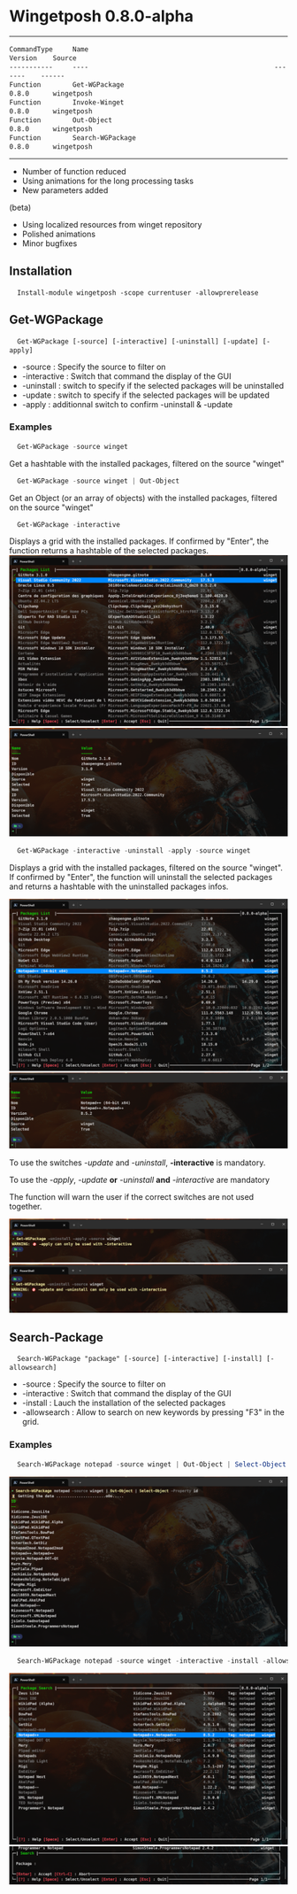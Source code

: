 # Wingetposh 0.8.0-alpha

***
```
CommandType     Name                                               Version    Source
-----------     ----                                               -------    ------
Function        Get-WGPackage                                      0.8.0      wingetposh
Function        Invoke-Winget                                      0.8.0      wingetposh
Function        Out-Object                                         0.8.0      wingetposh
Function        Search-WGPackage                                   0.8.0      wingetposh
```
***

- Number of function reduced
- Using animations for the long processing tasks
- New parameters added
  
(beta)

- Using localized resources from winget repository
- Polished animations
- Minor bugfixes

## Installation
```
  Install-module wingetposh -scope currentuser -allowprerelease
```

## Get-WGPackage

```
  Get-WGPackage [-source] [-interactive] [-uninstall] [-update] [-apply]
```
- -source : Specify the source to filter on
- -interactive : Switch that command the display of the GUI
- -uninstall : switch to specify if the selected packages will be uninstalled
- -update : switch to specify if the selected packages will be updated
- -apply : additionnal switch to confirm -uninstall & -update

### Examples

``` powershell
  Get-WGPackage -source winget
```
Get a hashtable with the installed packages, filtered on the source "winget"

``` powershell
  Get-WGPackage -source winget | Out-Object
```
Get an Object (or an array of objects) with the installed packages, filtered on the source "winget"

``` powershell
  Get-WGPackage -interactive
```
Displays a grid with the installed packages.  If confirmed by "Enter", the function returns a hashtable of the selected packages.
![](./alpha/001.png)
![](./alpha/002.png)

``` powershell
  Get-WGPackage -interactive -uninstall -apply -source winget
```
Displays a grid with the installed packages, filtered on the source "winget".
If confirmed by "Enter", the function will uninstall the selected packages and returns a hashtable with the uninstalled packages infos.

![](./alpha/003.png)
![](./alpha/004.png)

To use the switches *-update* and *-uninstall*, **-interactive** is mandatory.

To use the *-apply*, *-update* **or** *-uninstall* **and** *-interactive* are mandatory

The function will warn the user if the correct switches are not used together.

![](./alpha/005.png)
![](./alpha/006.png)

## Search-Package

```
  Search-WGPackage "package" [-source] [-interactive] [-install] [-allowsearch]
```
- -source : Specify the source to filter on
- -interactive : Switch that command the display of the GUI
- -install : Lauch the installation of the selected packages
- -allowsearch : Allow to search on new keywords by pressing "F3" in the grid.

### Examples

``` powershell
  Search-WGPackage notepad -source winget | Out-Object | Select-Object -Property id
```

![](./alpha/007.png)

``` powershell
  Search-WGPackage notepad -source winget -interactive -install -allowsearch
```

![](./alpha/008.png)
![](./alpha/009.png)